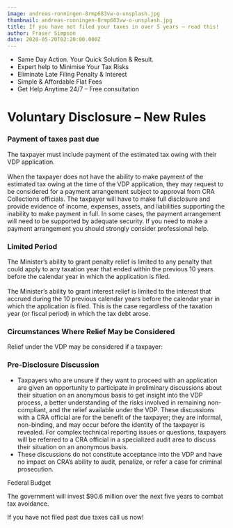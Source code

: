 ```yaml
---
image: andreas-ronningen-8rmp683vw-o-unsplash.jpg
thumbnail: andreas-ronningen-8rmp683vw-o-unsplash.jpg
title: If you have not filed your taxes in over 5 years – read this!
author: Fraser Simpson
date: 2020-05-20T02:20:00.000Z
---
```



* Same Day Action. Your Quick Solution & Result.
* Expert help to Minimise Your Tax Risks
* Eliminate Late Filing Penalty & Interest
* Simple & Affordable Flat Fees
* Get Help Anytime 24/7 – Free consultation

# Voluntary Disclosure – New Rules

### Payment of taxes past due

The taxpayer must include payment of the estimated tax owing with their VDP application.\
\
When the taxpayer does not have the ability to make payment of the estimated tax owing at the time of the VDP application, they may request to be considered for a payment arrangement subject to approval from CRA Collections officials. The taxpayer will have to make full disclosure and provide evidence of income, expenses, assets, and liabilities supporting the inability to make payment in full. In some cases, the payment arrangement will need to be supported by adequate security. If you need to make a payment arrangement you should strongly consider professional help.

### Limited Period

The Minister’s ability to grant penalty relief is limited to any penalty that could apply to any taxation year that ended within the previous 10 years before the calendar year in which the application is filed.\
\
The Minister’s ability to grant interest relief is limited to the interest that accrued during the 10 previous calendar years before the calendar year in which the application is filed. This is the case regardless of the taxation year (or fiscal period) in which the tax debt arose.

### Circumstances Where Relief May be Considered

Relief under the VDP may be considered if a taxpayer:



### Pre-Disclosure Discussion

* Taxpayers who are unsure if they want to proceed with an application are given an opportunity to participate in preliminary discussions about their situation on an anonymous basis to get insight into the VDP process, a better understanding of the risks involved in remaining non-compliant, and the relief available under the VDP. These discussions with a CRA official are for the benefit of the taxpayer; they are informal, non-binding, and may occur before the identity of the taxpayer is revealed. For complex technical reporting issues or questions, taxpayers will be referred to a CRA official in a specialized audit area to discuss their situation on an anonymous basis.
* These discussions do not constitute acceptance into the VDP and have no impact on CRA’s ability to audit, penalize, or refer a case for criminal prosecution.

Federal Budget

The government will invest $90.6 million over the next five years to combat tax avoidance.

If you have not filed past due taxes call us now!